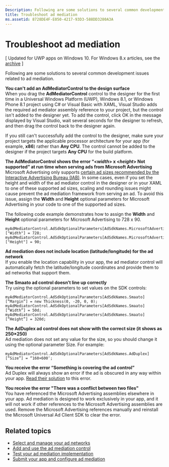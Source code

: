 ```yaml
---
Description: Following are some solutions to several common development issues related to ad mediation.
title: Troubleshoot ad mediation
ms.assetid: 8728DE4F-E050-4217-93D3-588DD3280A3A
---
```


# Troubleshoot ad mediation


\[ Updated for UWP apps on Windows 10. For Windows 8.x articles, see the [archive](http://go.microsoft.com/fwlink/p/?linkid=619132) \]

Following are some solutions to several common development issues related to ad mediation.

**You can't add an AdMediatorControl to the design surface**  
When you drag the **AdMediatorControl** control to the designer for the first time in a Universal Windows Platform (UWP), Windows 8.1, or Windows Phone 8.1 project using C# or Visual Basic with XAML, Visual Studio adds the required ad mediator assembly reference to your project, but the control isn't added to the designer yet. To add the control, click OK in the message displayed by Visual Studio, wait several seconds for the designer to refresh, and then drag the control back to the designer again.

If you still can't successfully add the control to the designer, make sure your project targets the applicable processor architecture for your app (for example, **x86**) rather than **Any CPU**. The control cannot be added to the designer if the project targets **Any CPU** for the build platform.

**The AdMediatorControl shows the error “&lt;*width*&gt; x &lt;*height*&gt; Not supported” at run time when serving ads from Microsoft Advertising**  
Microsoft Advertising only supports [certain ad sizes recommended by the Interactive Advertising Bureau (IAB)](add-and-use-the-ad-mediator-control.md#supported-ad-sizes-for-microsoft-advertising). In some cases, even if you set the height and width of the ad mediator control in the designer or in your XAML to one of these supported ad sizes, scaling and rounding issues might cause prevent the ad mediation framework from serving an ad. To avoid this issue, assign the **Width** and **Height** optional parameters for Microsoft Advertising in your code to one of the supported ad sizes.

The following code example demonstrates how to assign the **Width** and **Height** optional parameters for Microsoft Advertising to 728 x 90.

```CSharp
myAdMediatorControl.AdSdkOptionalParameters[AdSdkNames.MicrosoftAdvertising]["Width"] = 728;
myAdMediatorControl.AdSdkOptionalParameters[AdSdkNames.MicrosoftAdvertising]["Height"] = 90;
```

**Ad mediation does not include location (latitude/longitude) for the ad network**  
If you enable the location capability in your app, the ad mediator control will automatically fetch the latitude/longitude coordinates and provide them to ad networks that support them.

**The Smaato ad control doesn’t line up correctly**  
Try using the optional parameters to set values on the SDK controls:

```
myAdMediatorControl.AdSdkOptionalParameters[AdSdkNames.Smaato][“Margin”] = new Thickness(0, -20, 0, 0);
myAdMediatorControl.AdSdkOptionalParameters[AdSdkNames.Smaato][“Width”] = 50d;
myAdMediatorControl.AdSdkOptionalParameters[AdSdkNames.Smaato][“Height”] = 320d; 
```

**The AdDuplex ad control does not show with the correct size (it shows as 250×250)**  
Ad mediation does not set any value for the size, so you should change it using the optional parameter Size. For example:

```
myAdMediatorControl.AdSdkOptionalParameters[AdSdkNames.AdDuplex][“Size”] = “160×600″;
```

**You receive the error “Something is covering the ad control”**  
Ad Duplex will always show an error if the ad is obscured in any way within your app. [Read their solution](http://blog.adduplex.com/2014/01/solving-something-is-covering-ad.mdl) to this error.

**You receive the error "There was a conflict between two files"**  
You have referenced the Microsoft Advertising assemblies elsewhere in your app. Ad mediation is designed to work exclusively in your app, and it will not work if other references to the Microsoft Advertising assemblies are used. Remove the Microsoft Advertising references manually and reinstall the Microsoft Universal Ad Client SDK to clear the error.

## Related topics

* [Select and manage your ad networks](select-and-manage-your-ad-networks.md)
* [Add and use the ad mediation control](add-and-use-the-ad-mediator-control.md)
* [Test your ad mediation implementation](test-your-ad-mediation-implementation.md)
* [Submit your app and configure ad mediation](submit-your-app-and-configure-ad-mediation.md)
 

 




